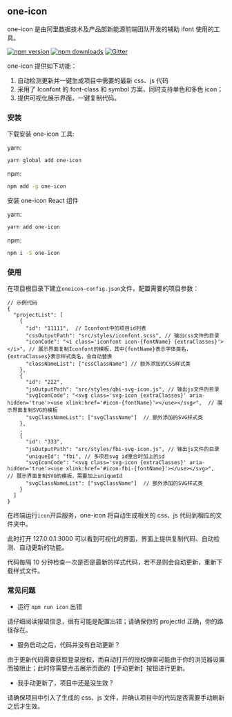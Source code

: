 ## one-icon

one-icon 是由阿里数据技术及产品部新能源前端团队开发的辅助 ifont 使用的工具。

[![npm version](https://badge.fury.io/js/one-icon.png)](https://badge.fury.io/js/one-icon)
[![npm downloads](https://img.shields.io/npm/dt/one-icon.svg?style=flat-square)](https://www.npmjs.com/package/one-icon)
[![Gitter](https://badges.gitter.im/jasonHzq/one-icon.svg)](https://gitter.im/jasonHzq/one-icon?utm_source=badge&utm_medium=badge&utm_campaign=pr-badge)

one-icon 提供如下功能：

1. 自动检测更新并一键生成项目中需要的最新 css、js 代码
2. 采用了 Iconfont 的 font-class 和 symbol 方案，同时支持单色和多色 icon；
3. 提供可视化展示界面，一键复制代码。

### 安装

下载安装 one-icon 工具:

yarn:

```sh
yarn global add one-icon
```

npm:

```sh
npm add -g one-icon
```

安装 one-icon React 组件

yarn:

```sh
yarn add one-icon
```

npm:

```sh
npm i -S one-icon
```

### 使用

在项目根目录下建立`oneicon-config.json`文件，配置需要的项目参数：

```
// 示例代码
{
  "projectList": [
    {
      "id": "11111",  // Iconfont中的项目id列表
      "cssOutputPath": "src/styles/iconfont.scss", // 输出css文件的目录
      "iconCode": "<i class='iconfont icon-{fontName} {extraClasses}'></i>", // 展示界面复制Iconfont的模板，其中{fontName}表示字体类名，{extraClasses}表示样式类名，会自动替换
      "classNameList": ["cssClassName"] // 额外添加的CSS样式类
    },
    {
      "id": "222",
      "jsOutputPath": "src/styles/qbi-svg-icon.js", // 输出js文件的目录
      "svgIconCode": "<svg class='svg-icon {extraClasses}' aria-hidden='true'><use xlink:href='#icon-{fontName}'></use></svg>",  // 展示界面复制SVG的模板
      "svgClassNameList": ["svgClassName"]  // 额外添加的SVG样式类
    },
    ,
    {
      "id": "333",
      "jsOutputPath": "src/styles/fbi-svg-icon.js", // 输出js文件的目录
      "uniqueId": "fbi", // 多项目svg id重合时加上的id
      "svgIconCode": "<svg class='svg-icon {extraClasses}' aria-hidden='true'><use xlink:href='#icon-fbi-{fontName}'></use></svg>",  // 展示界面复制SVG的模板，需要加上uniqueId
      "svgClassNameList": ["svgClassName"]  // 额外添加的SVG样式类
    }
  ]
}
```

在终端运行`icon`开启服务，one-icon 将自动生成相关的 css、js 代码到相应的文件夹中。

此时打开 127.0.0.1:3000 可以看到可视化的界面，界面上提供复制代码、自动检测、自动更新的功能。

代码每隔 10 分钟检查一次是否是最新的样式代码，若不是则会自动更新，重新下载样式文件。

### 常见问题

- 运行 `npm run icon` 出错

请仔细阅读报错信息，很有可能是配置出错；请确保你的 projectId 正确，你的路径存在。

- 服务启动之后，代码并没有自动更新？

由于更新代码需要获取登录授权，而自动打开的授权弹窗可能由于你的浏览器设置而被阻止；此时你需要点击展示页面的【手动更新】按钮进行更新。

- 我手动更新了，项目中还是没生效？

请确保项目中引入了生成的 css、js 文件，并确认项目中的代码是否需要手动刷新之后才生效。
